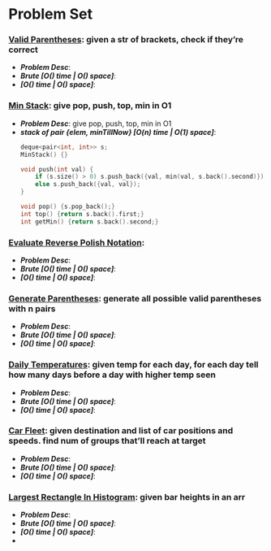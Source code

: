 # Problem Set

### **[Valid Parentheses](https://leetcode.com/problems/valid-parentheses/)**: given a str of brackets, check if they’re correct
  - ***Problem Desc***:
  - ***Brute [O() time | O() space]***:
  - ***[O() time | O() space]***:


### [Min Stack](https://leetcode.com/problems/min-stack/): give pop, push, top, min in O1
  - ***Problem Desc***: give pop, push, top, min in O1
  - ***stack of pair {elem, minTillNow} [O(n) time | O(1) space]***:
    ```cpp
    deque<pair<int, int>> s;
    MinStack() {}
    
    void push(int val) {
        if (s.size() > 0) s.push_back({val, min(val, s.back().second)});
        else s.push_back({val, val});
    }
    
    void pop() {s.pop_back();}
    int top() {return s.back().first;}
    int getMin() {return s.back().second;}
    ```
    

### **[Evaluate Reverse Polish Notation](https://leetcode.com/problems/evaluate-reverse-polish-notation/)**:
  - ***Problem Desc***:
  - ***Brute [O() time | O() space]***:
  - ***[O() time | O() space]***:
    

### [**Generate Parentheses**](https://leetcode.com/problems/generate-parentheses/): generate all possible valid parentheses with n pairs
  - ***Problem Desc***:
  - ***Brute [O() time | O() space]***:
  - ***[O() time | O() space]***:


### **[Daily Temperatures](https://leetcode.com/problems/daily-temperatures/)**: given temp for each day, for each day tell how many days before a day with higher temp seen
  - ***Problem Desc***:
  - ***Brute [O() time | O() space]***:
  - ***[O() time | O() space]***:


### [**Car Fleet**](https://leetcode.com/problems/car-fleet/): given destination and list of car positions and speeds. find num of groups that’ll reach at target
  - ***Problem Desc***:
  - ***Brute [O() time | O() space]***:
  - ***[O() time | O() space]***:


### [**Largest Rectangle In Histogram**](https://leetcode.com/problems/largest-rectangle-in-histogram/): given bar heights in an arr
  - ***Problem Desc***:
  - ***Brute [O() time | O() space]***:
  - ***[O() time | O() space]***:
  - 
